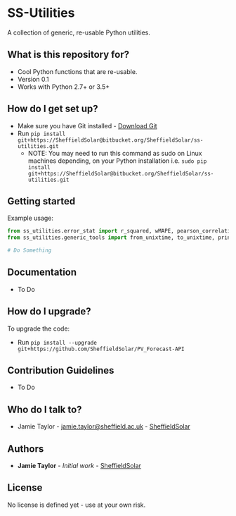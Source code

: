# SS-Utilities
A collection of generic, re-usable Python utilities.

## What is this repository for? ##

* Cool Python functions that are re-usable.
* Version 0.1
* Works with Python 2.7+ or 3.5+

## How do I get set up? ##

* Make sure you have Git installed - [Download Git](https://git-scm.com/downloads)
* Run `pip install git+https://SheffieldSolar@bitbucket.org/SheffieldSolar/ss-utilities.git`
    - NOTE: You may need to run this command as sudo on Linux machines depending, on your Python installation i.e. `sudo pip install git+https://SheffieldSolar@bitbucket.org/SheffieldSolar/ss-utilities.git`

## Getting started ##

Example usage:
```Python
from ss_utilities.error_stat import r_squared, wMAPE, pearson_correlation
from ss_utilities.generic_tools import from_unixtime, to_unixtime, print_progress, query_yes_no

# Do Something
```

## Documentation ##

* To Do

## How do I upgrade? ##

To upgrade the code:
* Run `pip install --upgrade git+https://github.com/SheffieldSolar/PV_Forecast-API`

## Contribution Guidelines ##

* To Do

## Who do I talk to? ##

* Jamie Taylor - [jamie.taylor@sheffield.ac.uk](mailto:jamie.taylor@sheffield.ac.uk "Email Jamie") - [SheffieldSolar](https://github.com/SheffieldSolar)

## Authors ##

* **Jamie Taylor** - *Initial work* - [SheffieldSolar](https://github.com/SheffieldSolar)

## License ##

No license is defined yet - use at your own risk.
